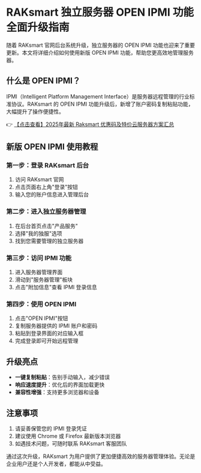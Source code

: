 # RAKsmart 独立服务器 OPEN IPMI 功能全面升级指南

随着 RAKsmart 官网后台系统升级，独立服务器的 OPEN IPMI 功能也迎来了重要更新。本文将详细介绍如何使用新版 OPEN IPMI 功能，帮助您更高效地管理服务器。

## 什么是 OPEN IPMI？

IPMI（Intelligent Platform Management Interface）是服务器远程管理的行业标准协议。RAKsmart 的 OPEN IPMI 功能升级后，新增了账户密码复制粘贴功能，大幅提升了操作便捷性。

👉 [【点击查看】2025年最新 Raksmart 优惠码及特价云服务器方案汇总](https://bit.ly/raksmart)

## 新版 OPEN IPMI 使用教程

### 第一步：登录 RAKsmart 后台
1. 访问 RAKsmart 官网
2. 点击页面右上角"登录"按钮
3. 输入您的账户信息进入管理后台

### 第二步：进入独立服务器管理
1. 在后台首页点击"产品服务"
2. 选择"我的独服"选项
3. 找到您需要管理的独立服务器

### 第三步：访问 IPMI 功能
1. 进入服务器管理界面
2. 滑动到"服务器管理"板块
3. 点击"附加信息"查看 IPMI 登录信息

### 第四步：使用 OPEN IPMI
1. 点击"OPEN IPMI"按钮
2. 复制服务器提供的 IPMI 账户和密码
3. 粘贴到登录界面的对应输入框
4. 完成登录即可开始远程管理

## 升级亮点

- **一键复制粘贴**：告别手动输入，减少错误
- **响应速度提升**：优化后的界面加载更快
- **兼容性增强**：支持更多浏览器和设备

## 注意事项

1. 请妥善保管您的 IPMI 登录凭证
2. 建议使用 Chrome 或 Firefox 最新版本浏览器
3. 如遇技术问题，可随时联系 RAKsmart 客服团队

通过这次升级，RAKsmart 为用户提供了更加便捷高效的服务器管理体验。无论是企业用户还是个人开发者，都能从中受益。